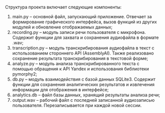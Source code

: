 Структура проекта включает следующие компоненты:
1)	main.py – основной файл, запускающий приложение. Отвечает за формирование графического интерфейса, вызов функций из других модулей и обновление отображаемых данных;
2)	recording.py – модуль записи речи пользователя с микрофона. Содержит функции для захвата и сохранения аудиофайла в формате .wav;
3)	transcription.py – модуль транскрибирования аудиофайла в текст с использованием стороннего API (AssemblyAI). Также реализовано сохранение результата транскрибирования в текстовой форме;
4)	analyze.py – модуль анализа транскрибированного текста с помощью обращения к API Yandex и использования библиотеки pymorphy2;
5)	db.py – модуль взаимодействия с базой данных SQLite3. Содержит функции для сохранения аналитических результатов и извлечения информации для отображения в интерфейсе;
6)	analytics.db – файл базы данных, хранящий результаты анализа речи;
7)	output.wav – рабочий файл с последней записанной аудиозаписью пользователя. Перезаписывается при каждой новой сессии.
